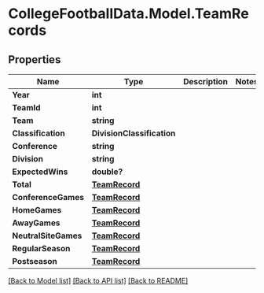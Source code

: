# CollegeFootballData.Model.TeamRecords

## Properties

Name | Type | Description | Notes
------------ | ------------- | ------------- | -------------
**Year** | **int** |  | 
**TeamId** | **int** |  | 
**Team** | **string** |  | 
**Classification** | **DivisionClassification** |  | 
**Conference** | **string** |  | 
**Division** | **string** |  | 
**ExpectedWins** | **double?** |  | 
**Total** | [**TeamRecord**](TeamRecord.md) |  | 
**ConferenceGames** | [**TeamRecord**](TeamRecord.md) |  | 
**HomeGames** | [**TeamRecord**](TeamRecord.md) |  | 
**AwayGames** | [**TeamRecord**](TeamRecord.md) |  | 
**NeutralSiteGames** | [**TeamRecord**](TeamRecord.md) |  | 
**RegularSeason** | [**TeamRecord**](TeamRecord.md) |  | 
**Postseason** | [**TeamRecord**](TeamRecord.md) |  | 

[[Back to Model list]](../README.md#documentation-for-models) [[Back to API list]](../README.md#documentation-for-api-endpoints) [[Back to README]](../README.md)

